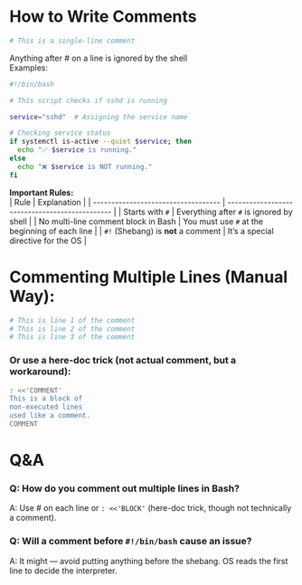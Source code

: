 # How to Write Comments
```bash
# This is a single-line comment
```
Anything after # on a line is ignored by the shell  
Examples:  
```bash
#!/bin/bash

# This script checks if sshd is running

service="sshd"  # Assigning the service name

# Checking service status
if systemctl is-active --quiet $service; then
  echo "✅ $service is running."
else
  echo "❌ $service is NOT running."
fi
```
**Important Rules:**  
| Rule                                | Explanation                                    |
| ----------------------------------- | ---------------------------------------------- |
| Starts with `#`                     | Everything after `#` is ignored by shell       |
| No multi-line comment block in Bash | You must use `#` at the beginning of each line |
| `#!` (Shebang) is **not** a comment | It’s a special directive for the OS            |

# Commenting Multiple Lines (Manual Way):
```bash
# This is line 1 of the comment
# This is line 2 of the comment
# This is line 3 of the comment
```
### Or use a here-doc trick (not actual comment, but a workaround):
```bash
: <<'COMMENT'
This is a block of
non-executed lines
used like a comment.
COMMENT
```

# Q&A
### Q: How do you comment out multiple lines in Bash?
A: Use # on each line or `: <<'BLOCK'` (here-doc trick, though not technically a comment).

### Q: Will a comment before `#!/bin/bash` cause an issue?
A: It might — avoid putting anything before the shebang. OS reads the first line to decide the interpreter.









